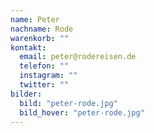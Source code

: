 ```yaml
---
name: Peter
nachname: Rode
warenkorb: ""
kontakt:
  email: peter@rodereisen.de
  telefon: ""
  instagram: ""
  twitter: ""
bilder:
  bild: "peter-rode.jpg"
  bild_hover: "peter-rode.jpg"
---
```

